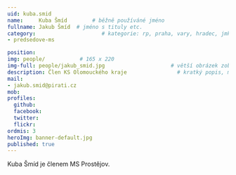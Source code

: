```yaml
---
uid: kuba.smid
name:     Kuba Šmíd        # běžně používáné jméno
fullname: Jakub Šmíd  # jméno s tituly etc.
category:                     # kategorie: rp, praha, vary, hradec, jmk, senat
- predsedove-ms

position:
img: people/           # 165 x 220
img-full: people/jakub_smid.jpg                     # větší obrázek zobrazený na podrobném profilu
description: Člen KS Olomouckého kraje                # kratký popis, max 160 znaků
mail:
- jakub.smid@pirati.cz
mob:         
profiles:
  github:
  facebook:       
  twitter:        
  flickr:       
ordmis: 3
heroImg: banner-default.jpg
published: true
---
```

Kuba Šmíd je členem MS Prostějov.
